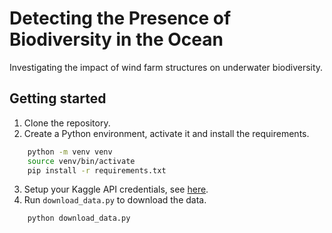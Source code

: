 # Detecting the Presence of Biodiversity in the Ocean
Investigating the impact of wind farm structures on underwater biodiversity.

## Getting started
1. Clone the repository.
2. Create a Python environment, activate it and install the requirements.
```bash
    python -m venv venv
    source venv/bin/activate
    pip install -r requirements.txt
```
3. Setup your Kaggle API credentials, see [here](https://www.kaggle.com/docs/api).
4. Run `download_data.py` to download the data.
```bash
    python download_data.py
```
